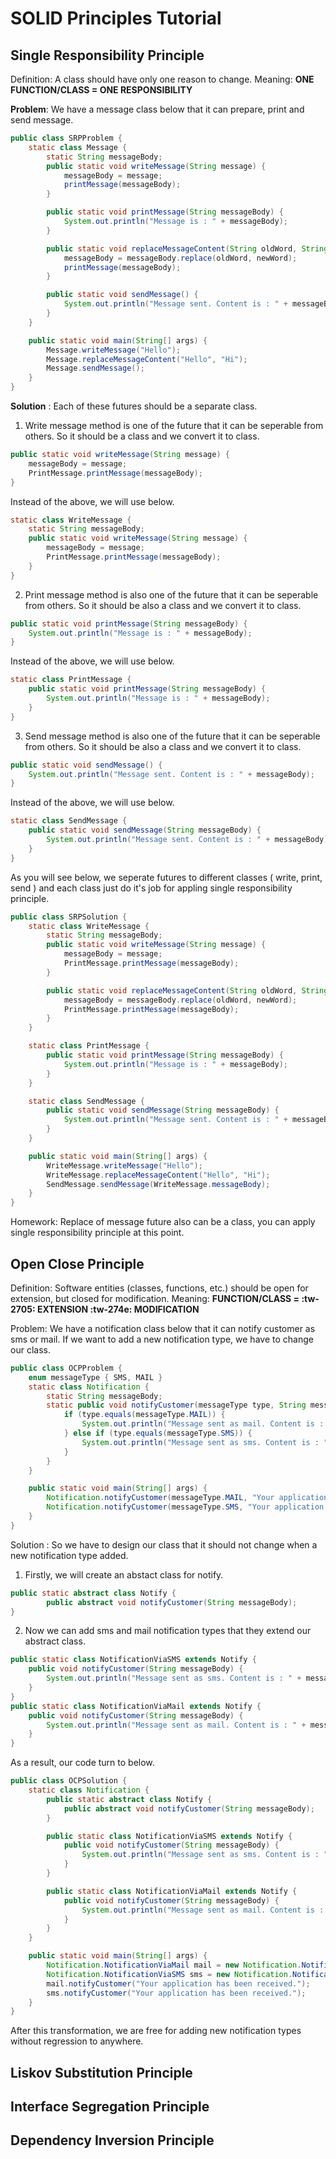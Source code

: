 # SOLID Principles Tutorial

## Single Responsibility Principle
Definition: A class should have only one reason to change.
Meaning: **ONE FUNCTION/CLASS = ONE RESPONSIBILITY**

**Problem**: We have a message class below that it can prepare, print and send message.

```java
public class SRPProblem {
    static class Message {
        static String messageBody;
        public static void writeMessage(String message) {
            messageBody = message;
            printMessage(messageBody);
        }

        public static void printMessage(String messageBody) {
            System.out.println("Message is : " + messageBody);
        }

        public static void replaceMessageContent(String oldWord, String newWord) {
            messageBody = messageBody.replace(oldWord, newWord);
            printMessage(messageBody);
        }

        public static void sendMessage() {
            System.out.println("Message sent. Content is : " + messageBody);
        }
    }

    public static void main(String[] args) {
        Message.writeMessage("Hello");
        Message.replaceMessageContent("Hello", "Hi");
        Message.sendMessage();
    }
}
```
**Solution** : Each of these futures should be a separate class. 
1. Write message method is one of the future that it can be seperable from others. So it should be a class and we convert it to class.

```java
public static void writeMessage(String message) {
    messageBody = message;
    PrintMessage.printMessage(messageBody);
}
```
Instead of the above, we will use below.
```java
static class WriteMessage {
    static String messageBody;
    public static void writeMessage(String message) {
        messageBody = message;
        PrintMessage.printMessage(messageBody);
    }
}
```
2. Print message method is also one of the future that it can be seperable from others. So it should be also a class and we convert it to class.

```java
public static void printMessage(String messageBody) {
    System.out.println("Message is : " + messageBody);
}
```
Instead of the above, we will use below.
```java
static class PrintMessage {
    public static void printMessage(String messageBody) {
        System.out.println("Message is : " + messageBody);
    }
}
```
3. Send message method is also one of the future that it can be seperable from others. So it should be also a class and we convert it to class.

```java
public static void sendMessage() {
    System.out.println("Message sent. Content is : " + messageBody);
}
```
Instead of the above, we will use below.
```java
static class SendMessage {
    public static void sendMessage(String messageBody) {
        System.out.println("Message sent. Content is : " + messageBody);
    }
}

```

As you will see below, we seperate futures to different classes ( write, print, send ) and each class just do it's job for appling single responsibility principle.
```java
public class SRPSolution {
    static class WriteMessage {
        static String messageBody;
        public static void writeMessage(String message) {
            messageBody = message;
            PrintMessage.printMessage(messageBody);
        }

        public static void replaceMessageContent(String oldWord, String newWord) {
            messageBody = messageBody.replace(oldWord, newWord);
            PrintMessage.printMessage(messageBody);
        }
    }

    static class PrintMessage {
        public static void printMessage(String messageBody) {
            System.out.println("Message is : " + messageBody);
        }
    }

    static class SendMessage {
        public static void sendMessage(String messageBody) {
            System.out.println("Message sent. Content is : " + messageBody);
        }
    }

    public static void main(String[] args) {
        WriteMessage.writeMessage("Hello");
        WriteMessage.replaceMessageContent("Hello", "Hi");
        SendMessage.sendMessage(WriteMessage.messageBody);
    }
}
```
Homework: Replace of message future also can be a class, you can apply single responsibility principle at this point.

## Open Close Principle
Definition: Software entities (classes, functions, etc.) should be open for extension, but closed for modification.
Meaning: **FUNCTION/CLASS = :tw-2705: EXTENSION :tw-274e: MODIFICATION**

Problem: We have a notification class below that it can notify customer as sms or mail. If we want to add a new notification type, we have to change our class.
```java
public class OCPProblem {
    enum messageType { SMS, MAIL }
    static class Notification {
        static String messageBody;
        static public void notifyCustomer(messageType type, String messageBody) {
            if (type.equals(messageType.MAIL)) {
                System.out.println("Message sent as mail. Content is : " + messageBody);
            } else if (type.equals(messageType.SMS)) {
                System.out.println("Message sent as sms. Content is : " + messageBody);
            }
        }
    }

    public static void main(String[] args) {
        Notification.notifyCustomer(messageType.MAIL, "Your application has been received.");
        Notification.notifyCustomer(messageType.SMS, "Your application has been received.");
    }
}
```
Solution : So we have to design our class that it should not change when a new notification type added.
1. Firstly, we will create an abstact class for notify.
```java
public static abstract class Notify {
		public abstract void notifyCustomer(String messageBody);
}
```
2. Now we can add sms and mail notification types that they extend our abstract class.
```java
public static class NotificationViaSMS extends Notify {
	public void notifyCustomer(String messageBody) {
		System.out.println("Message sent as sms. Content is : " + messageBody);
	}
}
public static class NotificationViaMail extends Notify {
	public void notifyCustomer(String messageBody) {
		System.out.println("Message sent as mail. Content is : " + messageBody);
	}
}
```
As a result, our code turn to below.
```java
public class OCPSolution {
    static class Notification {
        public static abstract class Notify {
            public abstract void notifyCustomer(String messageBody);
        }

        public static class NotificationViaSMS extends Notify {
            public void notifyCustomer(String messageBody) {
                System.out.println("Message sent as sms. Content is : " + messageBody);
            }
        }

        public static class NotificationViaMail extends Notify {
            public void notifyCustomer(String messageBody) {
                System.out.println("Message sent as mail. Content is : " + messageBody);
            }
        }
    }

    public static void main(String[] args) {
        Notification.NotificationViaMail mail = new Notification.NotificationViaMail();
        Notification.NotificationViaSMS sms = new Notification.NotificationViaSMS();
        mail.notifyCustomer("Your application has been received.");
        sms.notifyCustomer("Your application has been received.");
    }
}
```

After this transformation, we are free for adding new notification types without regression to anywhere.

## Liskov Substitution Principle
## Interface Segregation Principle
## Dependency Inversion Principle
